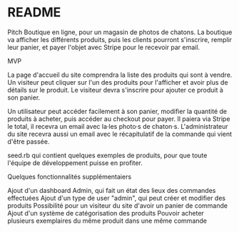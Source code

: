 # README

Pitch
Boutique en ligne, pour un magasin de photos de chatons. La boutique va afficher les différents produits, puis les clients pourront s'inscrire, remplir leur panier, et payer l'objet avec Stripe pour le recevoir par email.

MVP

La page d'accueil du site comprendra la liste des produits qui sont à vendre. Un visiteur peut cliquer sur l'un des produits pour l'afficher et avoir plus de détails sur le produit. Le visiteur devra s'inscrire pour ajouter ce produit à son panier.

Un utilisateur peut accéder facilement à son panier, modifier la quantité de produits à acheter, puis accéder au checkout pour payer. Il paiera via Stripe le total, il recevra un email avec la·les photo·s de chaton·s. L'administrateur du site recevra aussi un email avec le récapitulatif de la commande qui vient d'être passée.

seed.rb qui contient quelques exemples de produits, pour que toute l'équipe de développement puisse en profiter.

Quelques fonctionnalités supplémentaiers

Ajout d'un dashboard Admin, qui fait un état des lieux des commandes effectuées
Ajout d'un type de user "admin", qui peut créer et modifier des produits
Possibilité pour un visiteur du site d'avoir un panier de commande
Ajout d'un système de catégorisation des produits
Pouvoir acheter plusieurs exemplaires du même produit dans une même commande
